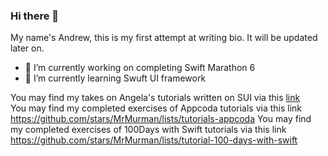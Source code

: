### Hi there 👋

My name's Andrew, this is my first attempt at writing bio. It will be updated later on.

- 🔭 I’m currently working on completing Swift Marathon 6 
- 🌱 I’m currently learning Swuft UI framework

You may find my takes on Angela's tutorials written on SUI via this [link](https://github.com/stars/MrMurman/lists/tutorials-angela-yu) <br>
You may find my completed exercises of Appcoda tutorials via this link https://github.com/stars/MrMurman/lists/tutorials-appcoda
You may find my completed exercises of 100Days with Swift tutorials via this link https://github.com/stars/MrMurman/lists/tutorial-100-days-with-swift

<!--
**MrMurman/MrMurman** is a ✨ _special_ ✨ repository because its `README.md` (this file) appears on your GitHub profile.

Here are some ideas to get you started:

- 🔭 I’m currently working on ...
- 🌱 I’m currently learning ...
- 👯 I’m looking to collaborate on ...
- 🤔 I’m looking for help with ...
- 💬 Ask me about ...
- 📫 How to reach me: ...
- 😄 Pronouns: ...
- ⚡ Fun fact: ...
-->
